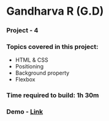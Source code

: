 # Gandharva R (G.D)

### Project - 4

### Topics covered in this project:

- HTML & CSS
- Positioning
- Background property
- Flexbox


### Time required to build: 1h 30m

### Demo - [Link](https://gd-project-4.netlify.app/)
